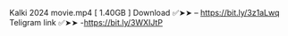 Kalki 2024 movie.mp4 [ 1.40GB ]
Download ✅➤➤ – https://bit.ly/3z1aLwq
Teligram link ✅➤➤ -https://bit.ly/3WXIJtP
